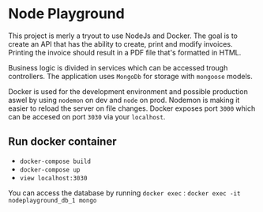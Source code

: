 # Node Playground

This project is merly a tryout to use NodeJs and Docker.
The goal is to create an API that has the ability to create, print and modify invoices.
Printing the invoice should result in a PDF file that's formatted in HTML.

Business logic is divided in services which can be accessed trough controllers.
The application uses `MongoDb` for storage with `mongoose` models.

Docker is used for the development environment and possible production aswel by using `nodemon` on dev and `node` on prod. 
Nodemon is making it easier to reload the server on file changes.
Docker exposes port `3000` which can be accesed on port `3030` via your `localhost`.

## Run docker container
- `docker-compose build` 
- `docker-compose up`
- `view localhost:3030`

You can access the database by running `docker exec` : `docker exec -it nodeplayground_db_1 mongo`
